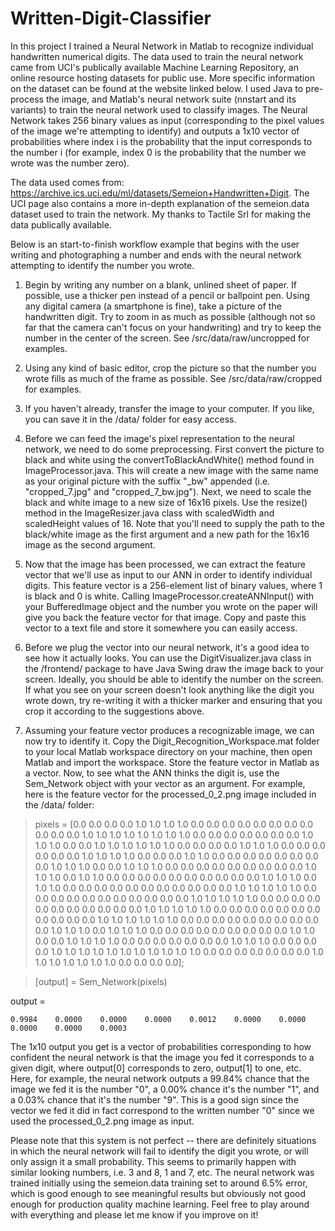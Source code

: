 # Written-Digit-Classifier

In this project I trained a Neural Network in Matlab to recognize individual handwritten numerical digits. The data used to train the neural network came from UCI's publically available Machine Learning Repository, an online resource hosting datasets for public use. More specific information on the dataset can be found at the website linked below. I used Java to pre-process the image, and Matlab's neural network suite (nnstart and its variants) to train the neural network used to classify images. The Neural Network takes 256 binary values as input (corresponding to the pixel values of the image we're attempting to identify) and outputs a 1x10 vector of probabilities where index i is the probability that the input corresponds to the number i (for example, index 0 is the probability that the number we wrote was the number zero).

The data used comes from: https://archive.ics.uci.edu/ml/datasets/Semeion+Handwritten+Digit. The UCI page also contains a more in-depth explanation of the semeion.data dataset used to train the network. My thanks to Tactile Srl for making the data publically available.

Below is an start-to-finish workflow example that begins with the user writing and photographing a number and ends with the neural network attempting to identify the number you wrote.

1. Begin by writing any number on a blank, unlined sheet of paper. If possible, use a thicker pen instead of a pencil or ballpoint pen. Using any digital camera (a smartphone is fine), take a picture of the handwritten digit. Try to zoom in as much as possible (although not so far that the camera can't focus on your handwriting) and try to keep the number in the center of the screen. See /src/data/raw/uncropped for examples.

2. Using any kind of basic editor, crop the picture so that the number you wrote fills as much of the frame as possible. See /src/data/raw/cropped for examples.

3. If you haven't already, transfer the image to your computer. If you like, you can save it in the /data/ folder for easy access.

4. Before we can feed the image's pixel representation to the neural network, we need to do some preprocessing. First convert the picture to black and white using the convertToBlackAndWhite() method found in ImageProcessor.java. This will create a new image with the same name as your original picture with the suffix "_bw" appended (i.e. "cropped_7.jpg" and "cropped_7_bw.jpg"). Next, we need to scale the black and white image to a new size of 16x16 pixels. Use the resize() method in the ImageResizer.java class with scaledWidth and scaledHeight values of 16. Note that you'll need to supply the path to the black/white image as the first argument and a new path for the 16x16 image as the second argument.

5. Now that the image has been processed, we can extract the feature vector that we'll use as input to our ANN in order to identify individual digits. This feature vector is a 256-element list of binary values, where 1 is black and 0 is white. Calling ImageProcessor.createANNInput() with your BufferedImage object and the number you wrote on the paper will give you back the feature vector for that image. Copy and paste this vector to a text file and store it somewhere you can easily access. 

6. Before we plug the vector into our neural network, it's a good idea to see how it actually looks. You can use the DigitVisualizer.java class in the /frontend/ package to have Java Swing draw the image back to your screen. Ideally, you should be able to identify the number on the screen. If what you see on your screen doesn't look anything like the digit you wrote down, try re-writing it with a thicker marker and ensuring that you crop it according to the suggestions above.

7. Assuming your feature vector produces a recognizable image, we can now try to identify it. Copy the Digit_Recognition_Workspace.mat folder to your local Matlab workspace directory on your machine, then open Matlab and import the workspace. Store the feature vector in Matlab as a vector. Now, to see what the ANN thinks the digit is, use the Sem_Network object with your vector as an argument. For example, here is the feature vector for the processed_0_2.png image included in the /data/ folder:

> pixels = [0.0 0.0 0.0 0.0 1.0 1.0 1.0 1.0 0.0 0.0 0.0 0.0 0.0 0.0 0.0 0.0 0.0 0.0 0.0 1.0 1.0 1.0 1.0 1.0 1.0 1.0 1.0 0.0 0.0 0.0 0.0 0.0 0.0 0.0 1.0 1.0 1.0 0.0 0.0 1.0 1.0 1.0 1.0 1.0 1.0 0.0 0.0 0.0 0.0 1.0 1.0 1.0 0.0 0.0 0.0 0.0 0.0 0.0 1.0 1.0 1.0 1.0 0.0 0.0 0.0 1.0 1.0 0.0 0.0 0.0 0.0 0.0 0.0 0.0 0.0 1.0 1.0 1.0 0.0 0.0 1.0 1.0 1.0 0.0 0.0 0.0 0.0 0.0 0.0 0.0 0.0 0.0 1.0 1.0 1.0 0.0 1.0 1.0 0.0 0.0 0.0 0.0 0.0 0.0 0.0 0.0 0.0 0.0 1.0 1.0 1.0 0.0 1.0 1.0 0.0 0.0 0.0 0.0 0.0 0.0 0.0 0.0 0.0 0.0 0.0 1.0 1.0 1.0 1.0 1.0 0.0 0.0 0.0 0.0 0.0 0.0 0.0 0.0 0.0 0.0 0.0 1.0 1.0 1.0 1.0 1.0 0.0 0.0 0.0 0.0 0.0 0.0 0.0 0.0 0.0 0.0 0.0 1.0 1.0 1.0 1.0 1.0 0.0 0.0 0.0 0.0 0.0 0.0 0.0 0.0 0.0 0.0 0.0 1.0 1.0 1.0 1.0 1.0 1.0 0.0 0.0 0.0 0.0 0.0 0.0 0.0 0.0 0.0 0.0 1.0 1.0 1.0 0.0 1.0 1.0 1.0 0.0 0.0 0.0 0.0 0.0 0.0 0.0 0.0 0.0 1.0 1.0 0.0 0.0 1.0 1.0 1.0 1.0 0.0 0.0 0.0 0.0 0.0 0.0 0.0 1.0 1.0 1.0 0.0 0.0 0.0 0.0 1.0 1.0 1.0 1.0 1.0 1.0 1.0 1.0 1.0 1.0 1.0 0.0 0.0 0.0 0.0 0.0 0.0 0.0 1.0 1.0 1.0 1.0 1.0 1.0 1.0 0.0 0.0 0.0 0.0];

> [output] = Sem_Network(pixels)

output =

    0.9984    0.0000    0.0000    0.0000    0.0012    0.0000    0.0000    0.0000    0.0000    0.0003
    
The 1x10 output you get is a vector of probabilities corresponding to how confident the neural network is that the image you fed it corresponds to a given digit, where output[0] corresponds to zero, output[1] to one, etc. Here, for example, the neural network outputs a 99.84% chance that the image we fed it is the number "0", a 0.00% chance it's the number "1", and a 0.03% chance that it's the number "9". This is a good sign since the vector we fed it did in fact correspond to the written number "0" since we used the processed_0_2.png image as input. 

Please note that this system is not perfect -- there are definitely situations in which the neural network will fail to identify the digit you wrote, or will only assign it a small probability. This seems to primarily happen with similar looking numbers, i.e. 3 and 8, 1 and 7, etc. The neural network was trained initially using the semeion.data training set to around 6.5% error, which is good enough to see meaningful results but obviously not good enough for production quality machine learning. Feel free to play around with everything and please let me know if you improve on it!

